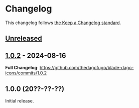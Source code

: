 # Changelog

This changelog follows [the Keep a Changelog standard](https://keepachangelog.com).

## [Unreleased](https://github.com/thedagofugo/blade-dago-icons/compare/1.0.2...HEAD)

## [1.0.2](https://github.com/thedagofugo/blade-dago-icons/compare/1.0.0...1.0.2) - 2024-08-16

**Full Changelog**: https://github.com/thedagofugo/blade-dago-icons/commits/1.0.2

## 1.0.0 (20??-??-??)

Initial release.

